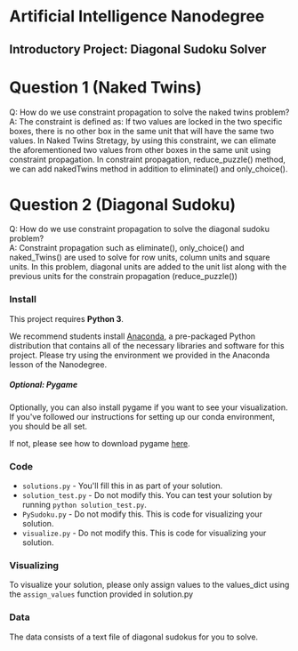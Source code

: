 # Artificial Intelligence Nanodegree
## Introductory Project: Diagonal Sudoku Solver

# Question 1 (Naked Twins)
Q: How do we use constraint propagation to solve the naked twins problem?  
A: The constraint is defined as: If two values are locked in the two specific boxes, there is no other box in the same unit that will have the same two values. 
In Naked Twins Stretagy, by using this constraint, we can elimate the aforementioned two values from other boxes in the same unit using constraint propagation. 
In constraint propagation, reduce_puzzle() method, we can add nakedTwins method in addition to eliminate() and only_choice().

# Question 2 (Diagonal Sudoku)
Q: How do we use constraint propagation to solve the diagonal sudoku problem?  
A: Constraint propagation such as eliminate(), only_choice() and naked_Twins() are used to solve for row units, column units and square units. In this problem, diagonal units are added to the unit list along with the previous units for the constrain propagation (reduce_puzzle())

### Install

This project requires **Python 3**.

We recommend students install [Anaconda](https://www.continuum.io/downloads), a pre-packaged Python distribution that contains all of the necessary libraries and software for this project. 
Please try using the environment we provided in the Anaconda lesson of the Nanodegree.

##### Optional: Pygame

Optionally, you can also install pygame if you want to see your visualization. If you've followed our instructions for setting up our conda environment, you should be all set.

If not, please see how to download pygame [here](http://www.pygame.org/download.shtml).

### Code

* `solutions.py` - You'll fill this in as part of your solution.
* `solution_test.py` - Do not modify this. You can test your solution by running `python solution_test.py`.
* `PySudoku.py` - Do not modify this. This is code for visualizing your solution.
* `visualize.py` - Do not modify this. This is code for visualizing your solution.

### Visualizing

To visualize your solution, please only assign values to the values_dict using the ```assign_values``` function provided in solution.py

### Data

The data consists of a text file of diagonal sudokus for you to solve.